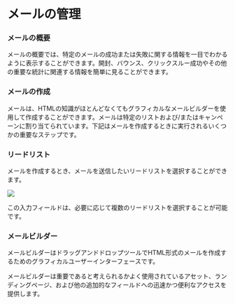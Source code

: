 # メールの管理

### メールの概要

メールの概要では、特定のメールの成功または失敗に関する情報を一目でわかるように表示することができます。開封、バウンス、クリックスルー成功やその他の重要な統計に関連する情報を簡単に見ることができます。

### メールの作成

メールは、HTMLの知識がほとんどなくてもグラフィカルなメールビルダーを使用して作成することができます。メールは特定のリストおよび/またはキャンペーンに割り当てられています。下記はメールを作成するときに実行されるいくつかの重要なステップです。

### リードリスト

メールを作成するとき、メールを送信したいリードリストを選択することができます。

![](http://drop.dbh.li/image/0p3P3c2O3P1e/Image%202014-11-18%20at%2011.25.34%20PM.png)

この入力フィールドは、必要に応じて複数のリードリストを選択することが可能です。

### メールビルダー

メールビルダーはドラッグアンドドロップツールでHTML形式のメールを作成するためのグラフィカルユーザーインターフェースです。

メールビルダーは重要であると考えられるかよく使用されているアセット、ランディングページ、および他の追加的なフィールドへの迅速かつ便利なアクセスを提供します。
